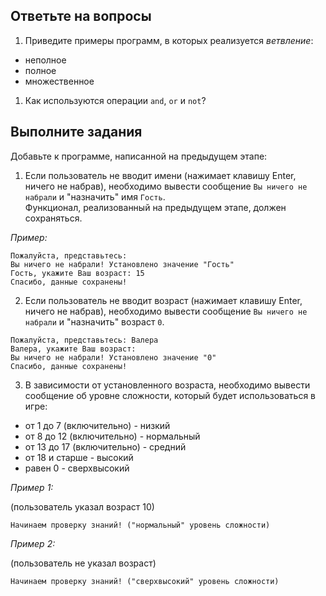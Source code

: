 ## Ответьте на вопросы

1. Приведите примеры программ, в которых реализуется _ветвление_:
   
* неполное
* полное
* множественное

1. Как используются операции `and`, `or` и `not`?

## Выполните задания

Добавьте к программе, написанной на предыдущем этапе:

1. Если пользователь не вводит имени (нажимает клавишу Enter, ничего не набрав), необходимо вывести сообщение `Вы ничего не набрали` и "назначить" имя `Гость`.  
Функционал, реализованный на предыдущем этапе, должен сохраняться.
   

_Пример:_

```
Пожалуйста, представьтесь:
Вы ничего не набрали! Установлено значение "Гость" 
Гость, укажите Ваш возраст: 15
Спасибо, данные сохранены!
```

2. Если пользователь не вводит возраст (нажимает клавишу Enter, ничего не набрав), необходимо вывести сообщение `Вы ничего не набрали` и "назначить" возраст `0`.

```
Пожалуйста, представьтесь: Валера 
Валера, укажите Ваш возраст:
Вы ничего не набрали! Установлено значение "0"
Спасибо, данные сохранены!
```

3. В зависимости от установленного возраста, необходимо вывести сообщение об уровне сложности, который будет использоваться в игре:

* от 1 до 7 (включительно) - низкий
* от 8 до 12 (включительно) - нормальный
* от 13 до 17 (включительно) - средний 
* от 18 и старше - высокий
* равен 0 - сверхвысокий

_Пример 1:_

(пользователь указал возраст 10)

```
Начинаем проверку знаний! ("нормальный" уровень сложности)
```

_Пример 2:_

(пользователь не указал возраст)

```
Начинаем проверку знаний! ("сверхвысокий" уровень сложности)
```